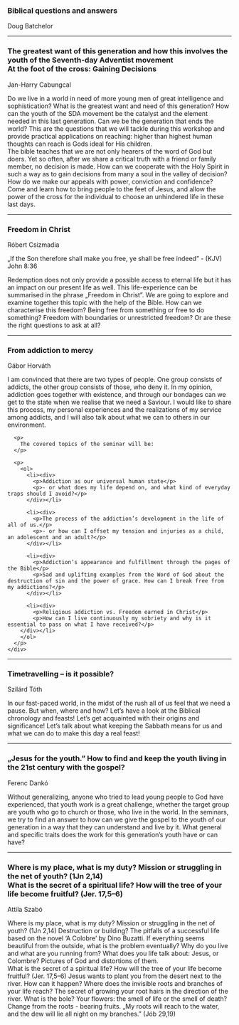 <div class="seminar animated">
  <div class="seminar-wr">
    <div class="seminar-title">
      <h3>Biblical questions and answers</h3>
      <span>Doug Batchelor</span>
    </div>
    <div class="description">
      <p>
      </p>
    </div>
  </div>
</div>

<hr>

<div class="seminar animated">
  <div class="seminar-wr">
    <div class="seminar-title">
      <h3>The greatest want of this generation and how this involves the youth of the Seventh-day Adventist movement
      <br>
      At the foot of the cross: Gaining Decisions</h3>
      <span>Jan-Harry Cabungcal</span>
    </div>
    <div class="description">
      <p>
      Do we live in a world in need of more young men of great intelligence and sophistication? What is the greatest want and need of this generation? How can the youth of the SDA movement be the catalyst and the element needed in this last generation. Can we be the generation that ends the world? This are the questions that we will tackle during this workshop and provide practical applications on reaching: higher than highest human thoughts can reach is Gods ideal for His children.
      <br>
      The bible teaches that we are not only hearers of the word of God but doers. Yet so often, after we share a critical truth with a friend or family member, no decision is made. How can we cooperate with the Holy Spirit in such a way as to gain decisions from many a soul in the valley of decision? How do we make our appeals with power, conviction and confidence? Come and learn how to bring people to the feet of Jesus, and allow the power of the cross for the individual to choose an unhindered life in these last days.
      </p>
    </div>
  </div>
</div>

<hr>

<div class="seminar animated">
  <div class="seminar-wr">
    <div class="seminar-title">
      <h3>Freedom in Christ</h3>
      <span>Róbert Csizmadia</span>
    </div>
    <div class="description">
      <p class="text-center">
        „If the Son therefore shall make you free, ye shall be free indeed” - (KJV) John 8:36
      </p>
      <p>
        Redemption does not only provide a possible access to eternal life but it has an impact on our present life as well. This life-experience can be summarised in the phrase „Freedom in Christ”. We are going to explore and examine together this topic with the help of the Bible. How can we characterise this freedom? Being free from something or free to do something? Freedom with boundaries or unrestricted freedom? Or are these the right questions to ask at all?
      </p>
    </div>
  </div>
</div>

<hr>

<div class="seminar animated">
  <div class="seminar-wr">
    <div class="seminar-title">
      <h3>From addiction to mercy</h3>
      <span>Gábor Horváth</span>
    </div>
    <div class="description">
      <p>
        I am convinced that there are two types of people. One group consists of addicts, the other group consists of those, who deny it. In my opinion, addiction goes together with existence, and through our bondages can we get to the state when we realise that we need a Saviour. I would like to share this process, my personal experiences and the realizations of my service among addicts, and I will also talk about what we can to others in our environment.
      </p>

      <p>
        The covered topics of the seminar will be:
      </p>

      <p>
        <ol>
          <li><div>
            <p>Addiction as our universal human state</p>
            <p>- or what does my life depend on, and what kind of everyday traps should I avoid?</p>
          </div></li>

          <li><div>
            <p>The process of the addiction’s development in the life of all of us.</p>
            <p>- or how can I offset my tension and injuries as a child, an adolescent and an adult?</p>
          </div></li>

          <li><div>
            <p>Addiction’s appearance and fulfillment through the pages of the Bible</p>
            <p>Sad and uplifting examples from the Word of God about the destruction of sin and the power of grace. How can I break free from my addictions?</p>
          </div></li>

          <li><div>
            <p>Religious addiction vs. Freedom earned in Christ</p>
            <p>How can I live continuously my sobriety and why is it essential to pass on what I have received?</p>
        </div></li>
        </ol>
      </p>
    </div>
  </div>
</div>

<hr>

<div class="seminar animated">
  <div class="seminar-wr">
    <div class="seminar-title">
      <h3>Timetravelling – is it possible?</h3>
      <span>Szilárd Tóth</span>
    </div>
    <div class="description">
      <p>
        In our fast-paced world, in the midst of the rush all of us feel that we need a pause. But when, where and how? Let’s have a look at the Biblical chronology and feasts! Let’s get acquainted with their origins and significance! Let’s talk about what keeping the Sabbath means for us and what we can do to make this day a real feast!
      </p>
    </div>
  </div>
</div>

<hr>

<div class="seminar animated">
  <div class="seminar-wr">
    <div class="seminar-title">
      <h3>„Jesus for the youth.” How to find and keep the youth living in the 21st century with the gospel?</h3>
      <span>Ferenc Dankó</span>
    </div>
    <div class="description">
      <p>
        Without generalizing, anyone who tried to lead young people to God have experienced, that youth work is a great challenge, whether the target group are youth who go to church or those, who live in the world. In the seminars, we try to find an answer to how can we give the gospel to the youth of our generation in a way that they can understand and live by it. What general and specific traits does the work for this generation’s youth have or can have?
      </p>
    </div>
  </div>
</div>

<hr>

<div class="seminar animated">
  <div class="seminar-wr">
    <div class="seminar-title">
      <h3>Where is my place, what is my duty? Mission or struggling in the net of youth? (1Jn 2,14)
      <br>
      What is the secret of a spiritual life? How will the tree of your life become fruitful? (Jer. 17,5–6)</h3>
      <span>Attila Szabó</span>
    </div>
    <div class="description">
      <p>
      Where is my place, what is my duty? Mission or struggling in the net of youth? (1Jn 2,14) Destruction or building? The pitfalls of a successful life based on the novel ‘A Colobre’ by Dino Buzatti. If everything seems beautiful from the outside, what is the problem eventually? Why do you live and what are you running from? What does you life talk about: Jesus, or Colombre? Pictures of God and distortions of them.
      <br>
      What is the secret of a spiritual life? How will the tree of your life become fruitful? (Jer. 17,5–6) Jesus wants to plant you from the desert next to the river. How can it happen? Where does the invisible roots and branches of your life reach? The secret of growing your root hairs in the direction of the river. What is the bole? Your flowers: the smell of life or the smell of death? Change from the roots - bearing fruits. „My roots will reach to the water, and the dew will lie all night on my branches.” (Jób 29,19)
      </p>
    </div>
  </div>
</div>
